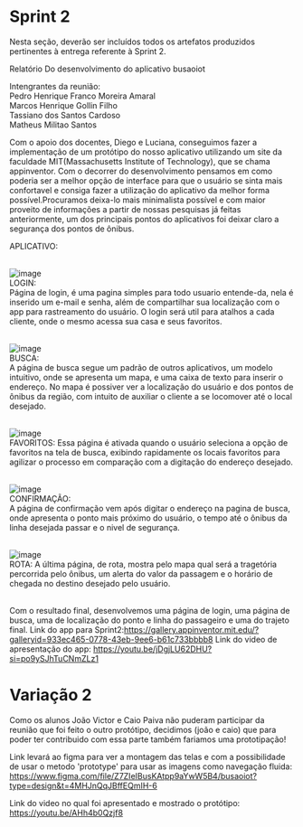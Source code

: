 # Sprint 2

Nesta seção, deverão ser incluídos todos os artefatos produzidos pertinentes à entrega referente à Sprint 2.

Relatório Do desenvolvimento do aplicativo busaoiot

Intengrantes da reunião:
<br>Pedro Henrique Franco Moreira Amaral</br>
Marcos Henrique Gollin Filho
<br>Tassiano dos Santos Cardoso</br>
Matheus Militao Santos 

Com o apoio dos docentes, Diego e Luciana, conseguimos fazer a implementação de um protótipo do nosso aplicativo utilizando um site da faculdade MIT(Massachusetts Institute of Technology), que se chama appinventor.
Com o decorrer do desenvolvimento pensamos em como poderia ser a melhor opção de interface para que o usuário se sinta mais confortavel e consiga fazer a utilização do aplicativo da melhor forma possível.Procuramos deixa-lo mais minimalista possível e com maior proveito de informações a partir de nossas pesquisas já feitas anteriormente, um dos principais pontos do aplicativos foi deixar claro a segurança dos pontos de ônibus.

APLICATIVO:<br><br>

![image](https://github.com/ICEI-PUC-Minas-PPC-CC/ppc-cc-2023-2-ment2-manha-busaoiot/assets/126510019/2308a57b-c056-4aee-96c2-780ea8660de6)<br>
LOGIN:<br>
Página de login, é uma pagina simples para todo usuario entende-da, nela é inserido um e-mail e senha, além de compartilhar sua localização com o app para rastreamento do usuário.
O login será util para atalhos a cada cliente, onde o mesmo acessa sua casa e seus favoritos.
<br><br>

![image](https://github.com/ICEI-PUC-Minas-PPC-CC/ppc-cc-2023-2-ment2-manha-busaoiot/assets/142808888/5494d6aa-ebe9-4542-9ed9-4c5fa3e9ce18)<br>
BUSCA:<br>
A página de busca segue um padrão de outros aplicativos, um modelo intuitivo, onde se apresenta um mapa, e uma caixa de texto para inserir o endereço.
No mapa é possiver ver a localização do usuário e dos pontos de ônibus da região, com intuito de auxiliar o cliente a se locomover até o local desejado.
<br><br>

![image](https://github.com/ICEI-PUC-Minas-PPC-CC/ppc-cc-2023-2-ment2-manha-busaoiot/assets/142808888/917604e1-b2e8-4f87-abe2-b324093b14c2)<br>
FAVORITOS:
Essa página é ativada quando o usuário seleciona a opção de favoritos na tela de busca, exibindo rapidamente os locais favoritos para agilizar o processo em comparação com a digitação do endereço desejado.
<br><br>

![image](https://github.com/ICEI-PUC-Minas-PPC-CC/ppc-cc-2023-2-ment2-manha-busaoiot/assets/126510019/db32c067-2ede-464e-9d4b-e0527f1fb903)<br>
CONFIRMAÇÃO:<br>
A página de confirmação vem após digitar o endereço na pagina de busca, onde apresenta o ponto mais próximo do usuário, o tempo até o ônibus da linha desejada passar e
o nivel de segurança.
<br><br>

![image](https://github.com/ICEI-PUC-Minas-PPC-CC/ppc-cc-2023-2-ment2-manha-busaoiot/assets/126510019/1f1b82e2-8306-4895-a2d9-cf15270fa621)<br>
ROTA:
A última página, de rota,  mostra pelo mapa qual será a tragetória percorrida pelo ônibus, um alerta do valor da passagem e o horário de chegada no destino desejado pelo usuário.
<br><br>


Com o resultado final, desenvolvemos uma página de login, uma página de busca, uma de localização do ponto e linha do passageiro e uma do trajeto final.
Link do app para Sprint2:https://gallery.appinventor.mit.edu/?galleryid=933ec465-0778-43eb-9ee6-b61c733bbbb8 
Link do video de apresentação do app: https://youtu.be/jDgjLU62DHU?si=po9ySJhTuCNmZLz1


# Variação 2

   Como os alunos João Victor e Caio Paiva não puderam participar da reunião que foi feito o outro protótipo, decidimos (joão e caio) que para poder ter contribuido com essa parte também fariamos uma prototipação!

   Link levará ao figma para ver a montagem das telas e com a possibilidade de usar o metodo 'prototype' para usar as imagens como navegação fluida: https://www.figma.com/file/Z7ZIeIBusKAtpp9aYwW5B4/busaoiot?type=design&t=4MHJnQqJBffEQmIH-6

   Link do video no qual foi apresentado e mostrado o protótipo: https://youtu.be/AHh4b0Qzjf8

